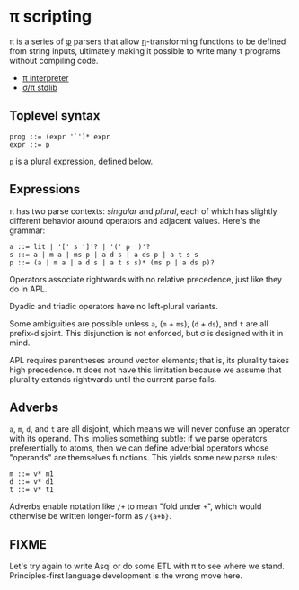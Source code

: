 # π scripting
π is a series of [φ](phi.md) parsers that allow [η](eta.md)-transforming functions to be defined from string inputs, ultimately making it possible to write many τ programs without compiling code.

+ [π interpreter](pi-int.md)
+ [σ/π stdlib](sigma-pi-stdlib.md)


## Toplevel syntax
```
prog ::= (expr '`')* expr
expr ::= p
```

`p` is a plural expression, defined below.


## Expressions
π has two parse contexts: _singular_ and _plural_, each of which has slightly different behavior around operators and adjacent values. Here's the grammar:

```
a ::= lit | '[' s ']'? | '(' p ')'?
s ::= a | m a | ms p | a d s | a ds p | a t s s
p ::= (a | m a | a d s | a t s s)* (ms p | a ds p)?
```

Operators associate rightwards with no relative precedence, just like they do in APL.

Dyadic and triadic operators have no left-plural variants.

Some ambiguities are possible unless `a`, (`m` + `ms`), (`d` + `ds`), and `t` are all prefix-disjoint. This disjunction is not enforced, but σ is designed with it in mind.

APL requires parentheses around vector elements; that is, its plurality takes high precedence. π does not have this limitation because we assume that plurality extends rightwards until the current parse fails.


## Adverbs
`a`, `m`, `d`, and `t` are all disjoint, which means we will never confuse an operator with its operand. This implies something subtle: if we parse operators preferentially to atoms, then we can define adverbial operators whose "operands" are themselves functions. This yields some new parse rules:

```
m ::= v* m1
d ::= v* d1
t ::= v* t1
```

Adverbs enable notation like `/+` to mean "fold under `+`", which would otherwise be written longer-form as `/{a+b}`.


## FIXME
Let's try again to write Asqi or do some ETL with π to see where we stand. Principles-first language development is the wrong move here.
